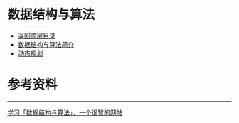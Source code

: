 # 数据结构与算法

* [返回顶层目录](../../SUMMARY.md)
* [数据结构与算法简介](data-structures-and-algorithms-introduction.md)
* [动态规划](dynamic-programming.md)





# 参考资料



---

[学习「数据结构与算法」，一个很赞的网站](https://zhuanlan.zhihu.com/p/31534696?utm_source=wechat_session&utm_medium=social&utm_oi=1107657858870767616)

